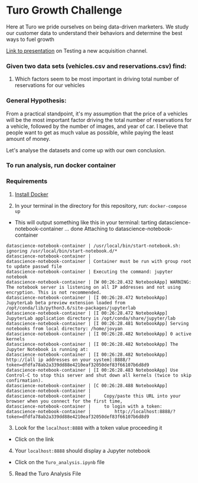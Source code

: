 # Turo Growth Challenge

Here at Turo we pride ourselves on being data-driven marketers. 
We study our customer data to understand their behaviors and determine the best ways to fuel growth

[Link to presentation](https://docs.google.com/presentation/d/1t9SDMGRa9Db1IY94bqjaCoiaMy6daHZz6xYriuldk2c/edit?usp=sharing) on Testing a new acquisition channel.


### Given two data sets (vehicles.csv and reservations.csv) find:
1. Which factors seem to be most important in driving total number of reservations for our vehicles

### General Hypothesis:
From a practical standpoint, it's my assumption that the price of a vehicles will be the most important factor driving the total number of reservations for a vehicle, followed by the number of images, and year of car. I believe that people want to get as much value as possible, while paying the least amount of money.

Let's analyse the datasets and come up with our own conclusion.  

### To run analysis, run docker container

### Requirements
1. [Install Docker](https://docs.docker.com/install/)


2. In your terminal in the directory for this repository, run:
`docker-compose up`
- This will output something like this in your terminal:
tarting datascience-notebook-container ... done
Attaching to datascience-notebook-container
```
datascience-notebook-container | /usr/local/bin/start-notebook.sh: ignoring /usr/local/bin/start-notebook.d/*
datascience-notebook-container |
datascience-notebook-container | Container must be run with group root to update passwd file
datascience-notebook-container | Executing the command: jupyter notebook
datascience-notebook-container | [W 00:26:28.432 NotebookApp] WARNING: The notebook server is listening on all IP addresses and not using encryption. This is not recommended.
datascience-notebook-container | [I 00:26:28.472 NotebookApp] JupyterLab beta preview extension loaded from /opt/conda/lib/python3.6/site-packages/jupyterlab
datascience-notebook-container | [I 00:26:28.472 NotebookApp] JupyterLab application directory is /opt/conda/share/jupyter/lab
datascience-notebook-container | [I 00:26:28.481 NotebookApp] Serving notebooks from local directory: /home/jovyan
datascience-notebook-container | [I 00:26:28.482 NotebookApp] 0 active kernels
datascience-notebook-container | [I 00:26:28.482 NotebookApp] The Jupyter Notebook is running at:
datascience-notebook-container | [I 00:26:28.482 NotebookApp] http://[all ip addresses on your system]:8888/?token=dfdfa78ab2a339dd88e4210eaf32050def83f66107b6d8d9
datascience-notebook-container | [I 00:26:28.483 NotebookApp] Use Control-C to stop this server and shut down all kernels (twice to skip confirmation).
datascience-notebook-container | [C 00:26:28.488 NotebookApp]
datascience-notebook-container |
datascience-notebook-container |     Copy/paste this URL into your browser when you connect for the first time,
datascience-notebook-container |     to login with a token:
datascience-notebook-container |         http://localhost:8888/?token=dfdfa78ab2a339dd88e4210eaf32050def83f66107b6d8d9
```

3. Look for the `localhost:8888` with a token value proceeding it
- Click on the link

4. Your `localhost:8888` should display a Jupyter notebook
- Click on the `Turo_analysis.ipynb` file

5. Read the Turo Analysis File
